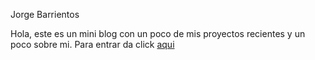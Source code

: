 
Jorge Barrientos


Hola, este es un mini blog con un poco de mis proyectos recientes y un poco sobre mi.
Para entrar da click [aqui](https://jorgebt95.github.io/PORTFOLIO/)

